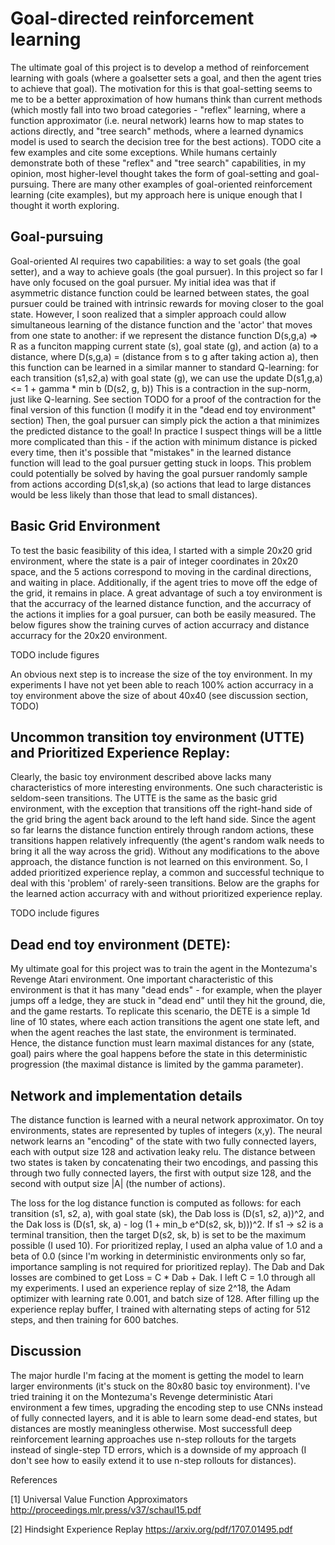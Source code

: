 


# Goal-directed reinforcement learning

The ultimate goal of this project is to develop a method of reinforcement learning
with goals (where a goalsetter sets a goal, and then the agent tries to achieve
that goal). The motivation for this is that goal-setting seems to me to be a better approximation
of how humans think than current methods (which mostly fall into two broad categories - "reflex" 
learning, where a function approximator (i.e. neural network) learns how to map states to actions directly, 
and "tree search" methods, where a learned dynamics model is used to search the decision tree for
the best actions). TODO cite a few examples and cite some exceptions. While humans certainly
demonstrate both of these "reflex" and "tree search" capabilities, in my opinion, most higher-level
thought takes the form of goal-setting and goal-pursuing. There are many other
examples of goal-oriented reinforcement learning (cite examples), but my approach here is
unique enough that I thought it worth exploring.

## Goal-pursuing

Goal-oriented AI requires two capabilities: a way to set goals (the goal setter), and a way to achieve
goals (the goal pursuer). In this project so far I have only focused on the goal pursuer. My initial
idea was that if asymmetric distance function could be learned between states, the goal pursuer could
be trained with intrinsic rewards for moving closer to the goal state. However, I soon realized that
a simpler approach could allow simultaneous learning of the distance function and the 
'actor' that moves from one state to another: if we represent the distance function
D(s,g,a) => R
as a funciton mapping current state (s), goal state (g), and action (a) to a distance, where D(s,g,a) = (distance from s to g after taking action a),
then this function can be learned in a similar manner to standard Q-learning: for each transition (s1,s2,a) with goal state (g),
we can use the update
D(s1,g,a) <= 1 + gamma * min b (D(s2, g, b))
This is a contraction in the sup-norm, just like Q-learning. See section TODO for a proof of the contraction
for the final version of this function (I modify it in the "dead end toy environment" section)
Then, the goal pursuer can simply pick the action a that minimizes the predicted distance to the goal!
In practice I suspect things will be a little more complicated than this - if the action with minimum distance
is picked every time, then it's possible that "mistakes" in the learned distance function will lead to the goal
pursuer getting stuck in loops. This problem could potentially be solved by having the goal pursuer randomly sample
from actions according D(s1,sk,a) (so actions that lead to large distances would be less likely than those that lead to
small distances).

## Basic Grid Environment
To test the basic feasibility of this idea, I started with a simple 20x20 grid environment, where the state is
a pair of integer coordinates in 20x20 space, and the 5 actions 
correspond to moving in the cardinal directions, and waiting in place. Additionally, if the agent
tries to move off the edge of the grid, it remains in place. A great advantage of such a toy environment
is that the accurracy of the learned distance function, and the accurracy of the actions it implies for a goal pursuer, 
can both be easily measured. The below figures show the training curves of action accurracy and distance accurracy 
for the 20x20 environment.

TODO include figures

An obvious next step is to increase the size of the toy environment. In my experiments I have not yet been able
to reach 100% action accurracy in a toy environment above the size of about 40x40 (see discussion section, TODO)


## Uncommon transition toy environment (UTTE) and Prioritized Experience Replay:
Clearly, the basic toy environment described above lacks many characteristics of more interesting environments.
One such characteristic is seldom-seen transitions. The UTTE is the same as the basic grid environment, with 
the exception that transitions off the right-hand side of the grid bring the agent back around to the left hand side.
Since the agent so far learns the distance function entirely through random actions, these transitions happen relatively
infrequently (the agent's random walk needs to bring it all the way across the grid). Without any modifications to the
above approach, the distance function is not learned on this environment. So, I added prioritized experience replay,
a common and successful technique to deal with this 'problem' of rarely-seen transitions. Below are the graphs
for the learned action accurracy with and without prioritized experience replay.

TODO include figures

## Dead end toy environment (DETE):
My ultimate goal for this project was to train the agent in the Montezuma's Revenge Atari environment.
One important characteristic of this environment is that it has many "dead ends" - for example, when the
player jumps off a ledge, they are stuck in "dead end" until they hit the ground, die, and the game restarts.
To replicate this scenario, the DETE is a simple 1d line of 10 states, where each action transitions the
agent one state left, and when the agent reaches the last state, the environment is terminated. Hence,
the distance function must learn maximal distances for any (state, goal) pairs where the goal
happens before the state in this deterministic progression (the maximal distance is limited by the gamma parameter).


## Network and implementation details
The distance function is learned with a neural network approximator. On toy environments, states are represented by
tuples of integers (x,y). The neural network learns an "encoding" of the state with two
fully connected layers, each with output size 128 and activation leaky relu. The 
distance between two states is taken by concatenating their two encodings, and passing
this through two fully connected layers, the first with output size 128, and
the second with output size |A| (the number of actions).  

The loss for the log distance function is computed as follows: for each transition
(s1, s2, a), with goal state (sk), the Dab loss is (D(s1, s2, a))^2, and
the Dak loss is (D(s1, sk, a) - log (1 + min_b e^D(s2, sk, b)))^2. If 
s1 -> s2 is a terminal transition, then the target D(s2, sk, b) is set to be
the maximum possible (I used 10). For prioritized replay, I used an alpha
value of 1.0 and a beta of 0.0 (since I'm working in deterministic environments
only so far, importance sampling is not required for prioritized replay). The 
Dab and Dak losses are combined to get Loss = C * Dab + Dak. I left C = 1.0
through all my experiments. I used an experience replay of size 2^18,
the Adam optimizer with learning rate 0.001, and batch size of 128.  After filling
up the experience replay buffer, I trained with alternating steps of acting 
for 512 steps, and then training for 600 batches.

## Discussion
The major hurdle I'm facing at the moment is getting the model to learn larger
environments (it's stuck on the 80x80 basic toy environment). I've tried training
it on the Montezuma's Revenge deterministic Atari environment a few times, 
upgrading the encoding step to use CNNs instead of fully connected layers, and it
is able to learn some dead-end states, but distances are mostly meaningless otherwise.
Most successfull deep reinforcement learning approaches use n-step rollouts for
the targets instead
of single-step TD errors, which is a downside of my approach (I don't see how 
to easily extend it to use n-step rollouts for distances).




References

[1] Universal Value Function Approximators
http://proceedings.mlr.press/v37/schaul15.pdf

[2] Hindsight Experience Replay
https://arxiv.org/pdf/1707.01495.pdf

